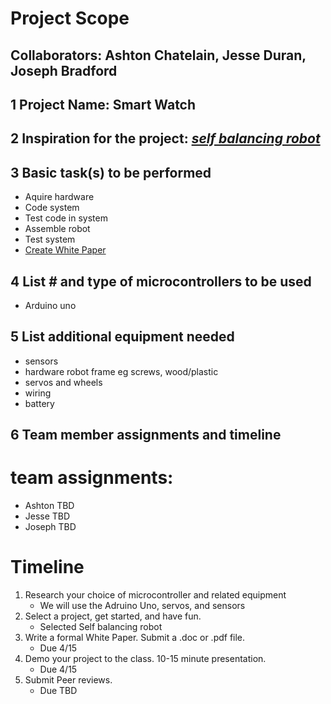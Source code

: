 # Project Scope 

## Collaborators: Ashton Chatelain, Jesse Duran, Joseph Bradford

## 1 Project Name: Smart Watch

## 2 Inspiration for the project: [*self balancing robot*](https://www.youtube.com/watch?v=g5DNjcppkYU&feature=youtu.be) 

## 3 Basic task(s) to be performed
 - Aquire hardware
 - Code system
 - Test code in system
 - Assemble robot
 - Test system
 - [Create White Paper](WhitePaperRubric.xlsx)

## 4 List # and type of microcontrollers to be used
 - Arduino uno

## 5 List additional equipment needed
 - sensors
 - hardware robot frame eg screws, wood/plastic
 - servos and wheels
 - wiring
 - battery
 
## 6 Team member assignments and timeline

# team assignments:
 - Ashton TBD
 - Jesse TBD 
 - Joseph TBD
 
# Timeline
1. Research your choice of microcontroller and related equipment
	- We will use the Adruino Uno, servos, and sensors
2. Select a project, get started, and have fun.
	- Selected Self balancing robot
3. Write a formal White Paper. Submit a .doc or .pdf file.
	- Due 4/15
4. Demo your project to the class. 10-15 minute presentation.
	- Due 4/15
5. Submit Peer reviews.
	- Due TBD

<!--- ultrasonic distance detector https://www.instructables.com/id/distance-measurement-with-24-ftf-and-ultrasonic-se/ -->

<!--- PONG game for two https://github.com/redbird457/TFTPong -->


<!--- self balancing robot https://github.com/lawsonkeith/budget-balance-bot/ https://www.youtube.com/watch?v=g5DNjcppkYU&feature=youtu.be-->

